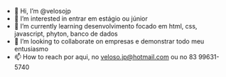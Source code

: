- 👋 Hi, I’m @velosojp
- 👀 I’m interested in entrar em estágio ou júnior
- 🌱 I’m currently learning desenvolvimento focado em html, css, javascript, phyton, banco de dados
- 💞️ I’m looking to collaborate on empresas e demonstrar todo meu entusiasmo
- 📫 How to reach por aqui, no veloso.jp@hotmail.com ou no 83 99631-5740

<!---
velosojp/velosojp is a ✨ special ✨ repository because its `README.md` (this file) appears on your GitHub profile.
You can click the Preview link to take a look at your changes.
--->
